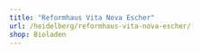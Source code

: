 ```yaml
---
title: "Reformhaus Vita Nova Escher"
url: /heidelberg/reformhaus-vita-nova-escher/
shop: Bioladen
---
```

